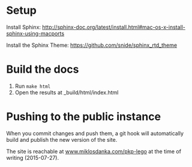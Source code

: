 # Setup

Install Sphinx: http://sphinx-doc.org/latest/install.html#mac-os-x-install-sphinx-using-macports

Install the Sphinx Theme: https://github.com/snide/sphinx_rtd_theme

# Build the docs

1. Run `make html`
2. Open the results at _build/html/index.html

# Pushing to the public instance

When you commit changes and push them, a git hook will automatically build and publish the new version of the site.

The site is reachable at www.miklosdanka.com/pkp-lego at the time of writing (2015-07-27).
